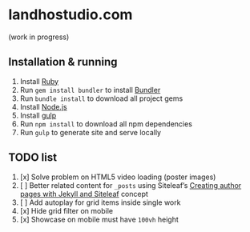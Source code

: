 # landhostudio.com

(work in progress)

## Installation & running

1. Install [Ruby](https://www.ruby-lang.org/)
2. Run `gem install bundler` to install [Bundler](http://bundler.io/)
3. Run `bundle install` to download all project gems
4. Install [Node.js](https://nodejs.org/)
5. Install [gulp](http://gulpjs.com)
6. Run `npm install` to download all npm dependencies
8. Run `gulp` to generate site and serve locally

## TODO list

1. [x] Solve problem on HTML5 video loading (poster images)
2. [ ] Better related content for `_posts` using Siteleaf’s  [Creating author pages with Jekyll and Siteleaf](https://www.siteleaf.com/blog/author-pages-in-jekyll-and-siteleaf/) concept
3. [ ] Add autoplay for grid items inside single work
4. [x] Hide grid filter on mobile
5. [x] Showcase on mobile must have `100vh` height
